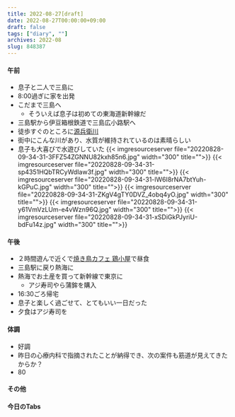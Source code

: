 ```yaml
---
title: 2022-08-27[draft]
date: 2022-08-27T00:00:00+09:00
draft: false
tags: ["diary", ""]
archives: 2022-08
slug: 848387
---
```

#### 午前
- 息子と二人で三島に
- 8:00過ぎに家を出発
- こだまで三島へ
  - そういえば息子は初めての東海道新幹線だ
- 三島駅から伊豆箱根鉄道で三島広小路駅へ
- 徒歩すぐのところに[源兵衛川](https://www.mishima-kankou.com/spot/287/)
- 街中にこんな川があり、水質が維持されているのは素晴らしい
- 息子も大喜びで水遊びしていた
{{< imgresourceserver file="20220828-09-34-31-3FFZ54ZGNNU82kxh85n6.jpg" width="300" title="">}}
{{< imgresourceserver file="20220828-09-34-31-sp4351HQbTRCyWdIaw3f.jpg" width="300" title="">}}
{{< imgresourceserver file="20220828-09-34-31-lW6I8rNA7btYuh-kGPuC.jpg" width="300" title="">}}
{{< imgresourceserver file="20220828-09-34-31-ZKgV4gTY0DVZ_4obq4yO.jpg" width="300" title="">}}
{{< imgresourceserver file="20220828-09-34-31-y61VmVzLUm-e4vWzn96Q.jpg" width="300" title="">}}
{{< imgresourceserver file="20220828-09-34-31-xSDiGkPJyriU-bdFu14z.jpg" width="300" title="">}}
#### 午後
- ２時間遊んで近くで[焼き鳥カフェ 鶏小屋](http://yakitori-torigoya.com)で昼食
- 三島駅に戻り熱海に
- 熱海でお土産を買って新幹線で東京に
  - アジ寿司やら蒲鉾を購入
- 16:30ごろ帰宅
- 息子と楽しく過ごせて、とてもいい一日だった
- 夕食はアジ寿司を
#### 体調
- 好調
- 昨日の心療内科で指摘されたことが納得でき、次の案件も筋道が見えてきたからか？
- 80
#### その他
#### 今日のTabs